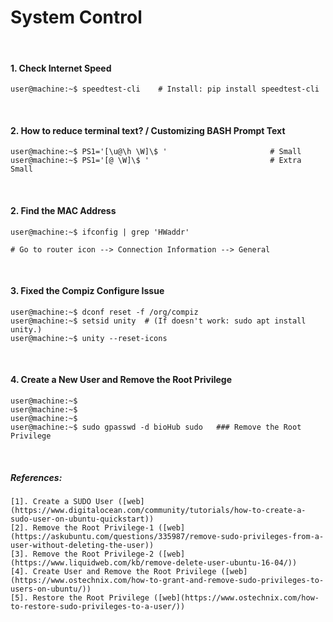 # System Control

&nbsp;

#### 1. Check Internet Speed
```console
user@machine:~$ speedtest-cli    # Install: pip install speedtest-cli
```

&nbsp;

#### 2. How to reduce terminal text? / Customizing BASH Prompt Text
```console
user@machine:~$ PS1='[\u@\h \W]\$ '                       # Small
user@machine:~$ PS1='[@ \W]\$ '                           # Extra Small
```

&nbsp;

#### 2. Find the MAC Address
```console
user@machine:~$ ifconfig | grep 'HWaddr' 

# Go to router icon --> Connection Information --> General
```

&nbsp;

#### 3. Fixed the Compiz Configure Issue
```console
user@machine:~$ dconf reset -f /org/compiz
user@machine:~$ setsid unity  # (If doesn't work: sudo apt install unity.)
user@machine:~$ unity --reset-icons
```

&nbsp;

#### 4. Create a New User and Remove the Root Privilege
```console
user@machine:~$ 
user@machine:~$ 
user@machine:~$ 
user@machine:~$ sudo gpasswd -d bioHub sudo   ### Remove the Root Privilege
```

&nbsp;

##### References:
```
[1]. Create a SUDO User ([web](https://www.digitalocean.com/community/tutorials/how-to-create-a-sudo-user-on-ubuntu-quickstart))
[2]. Remove the Root Privilege-1 ([web](https://askubuntu.com/questions/335987/remove-sudo-privileges-from-a-user-without-deleting-the-user))
[3]. Remove the Root Privilege-2 ([web](https://www.liquidweb.com/kb/remove-delete-user-ubuntu-16-04/))
[4]. Create User and Remove the Root Privilege ([web](https://www.ostechnix.com/how-to-grant-and-remove-sudo-privileges-to-users-on-ubuntu/))
[5]. Restore the Root Privilege ([web](https://www.ostechnix.com/how-to-restore-sudo-privileges-to-a-user/))
```
